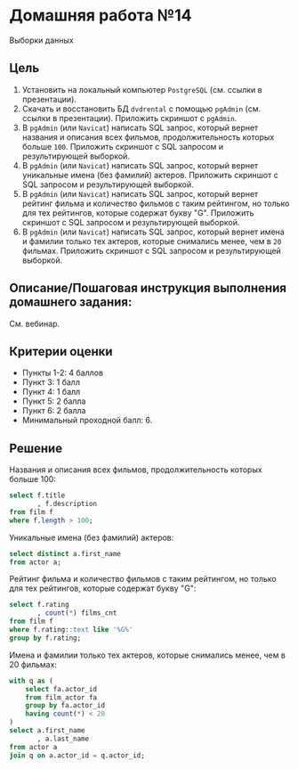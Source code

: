 # Домашняя работа №14

Выборки данных

## Цель
1. Установить на локальный компьютер `PostgreSQL` (см. ссылки в презентации).
2. Скачать и восстановить БД `dvdrental` с помощью `pgAdmin` (см. ссылки в презентации). Приложить скриншот с `pgAdmin`.
3. В `pgAdmin` (или `Navicat`) написать SQL запрос, который вернет названия и описания всех фильмов, продолжительность которых больше `100`. Приложить скриншот с SQL запросом и результирующей выборкой.
4. В `pgAdmin` (или `Navicat`) написать SQL запрос, который вернет уникальные имена (без фамилий) актеров. Приложить скриншот с SQL запросом и результирующей выборкой.
5. В `pgAdmin` (или `Navicat`) написать SQL запрос, который вернет рейтинг фильма и количество фильмов с таким рейтингом, но только для тех рейтингов, которые содержат букву "G". Приложить скриншот с SQL запросом и результирующей выборкой.
6. В `pgAdmin` (или `Navicat`) написать SQL запрос, который вернет имена и фамилии только тех актеров, которые снимались менее, чем в `20` фильмах. Приложить скриншот с SQL запросом и результирующей выборкой.

## Описание/Пошаговая инструкция выполнения домашнего задания:

См. вебинар.

## Критерии оценки
* Пункты 1-2: 4 баллов
* Пункт 3: 1 балл
* Пункт 4: 1 балл
* Пункт 5: 2 балла
* Пункт 6: 2 балла
* Минимальный проходной балл: 6.

## Решение

Названия и описания всех фильмов, продолжительность которых больше 100:

```sql
select f.title
       , f.description 
from film f
where f.length > 100; 
```

Уникальные имена (без фамилий) актеров:

```sql
select distinct a.first_name
from actor a;
```

Рейтинг фильма и количество фильмов с таким рейтингом, но только для тех рейтингов, которые содержат букву "G":

```sql
select f.rating
       , count(*) films_cnt
from film f
where f.rating::text like '%G%'
group by f.rating;
```

Имена и фамилии только тех актеров, которые снимались менее, чем в 20 фильмах:

```sql
with q as (
	select fa.actor_id
	from film_actor fa
	group by fa.actor_id
	having count(*) < 20
)
select a.first_name
       , a.last_name
from actor a
join q on a.actor_id = q.actor_id;
```